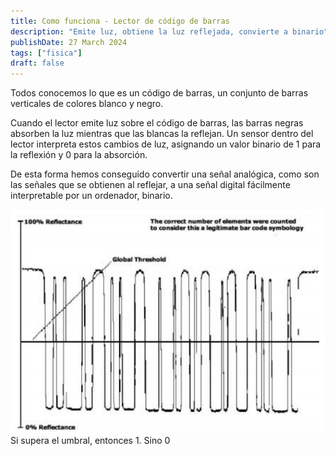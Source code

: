 ```yaml
---
title: Como funciona - Lector de código de barras
description: "Emite luz, obtiene la luz reflejada, convierte a binario"
publishDate: 27 March 2024
tags: ["fisica"]
draft: false
---
```


Todos conocemos lo que es un código de barras, un conjunto de barras verticales de colores blanco y negro. 

Cuando el lector emite luz sobre el código de barras, las barras negras absorben la luz mientras que las blancas la reflejan. Un sensor dentro del lector interpreta estos cambios de luz, asignando un valor binario de 1 para la reflexión y 0 para la absorción.

De esta forma hemos conseguido convertir una señal analógica, como son las señales que se obtienen al reflejar, a una señal digital fácilmente interpretable por un ordenador, binario.

![](./imagenes/1.png)
Si supera el umbral, entonces 1. Sino 0


